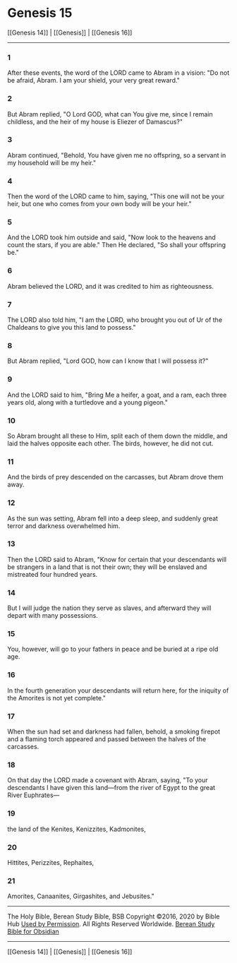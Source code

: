 # Genesis 15

[[Genesis 14]] | [[Genesis]] | [[Genesis 16]]

---

### 1
After these events, the word of the LORD came to Abram in a vision: "Do not be afraid, Abram. I am your shield, your very great reward."

### 2
But Abram replied, "O Lord GOD, what can You give me, since I remain childless, and the heir of my house is Eliezer of Damascus?"

### 3
Abram continued, "Behold, You have given me no offspring, so a servant in my household will be my heir."

### 4
Then the word of the LORD came to him, saying, "This one will not be your heir, but one who comes from your own body will be your heir."

### 5
And the LORD took him outside and said, "Now look to the heavens and count the stars, if you are able." Then He declared, "So shall your offspring be."

### 6
Abram believed the LORD, and it was credited to him as righteousness.

### 7
The LORD also told him, "I am the LORD, who brought you out of Ur of the Chaldeans to give you this land to possess."

### 8
But Abram replied, "Lord GOD, how can I know that I will possess it?"

### 9
And the LORD said to him, "Bring Me a heifer, a goat, and a ram, each three years old, along with a turtledove and a young pigeon."

### 10
So Abram brought all these to Him, split each of them down the middle, and laid the halves opposite each other. The birds, however, he did not cut.

### 11
And the birds of prey descended on the carcasses, but Abram drove them away.

### 12
As the sun was setting, Abram fell into a deep sleep, and suddenly great terror and darkness overwhelmed him.

### 13
Then the LORD said to Abram, "Know for certain that your descendants will be strangers in a land that is not their own; they will be enslaved and mistreated four hundred years.

### 14
But I will judge the nation they serve as slaves, and afterward they will depart with many possessions.

### 15
You, however, will go to your fathers in peace and be buried at a ripe old age.

### 16
In the fourth generation your descendants will return here, for the iniquity of the Amorites is not yet complete."

### 17
When the sun had set and darkness had fallen, behold, a smoking firepot and a flaming torch appeared and passed between the halves of the carcasses.

### 18
On that day the LORD made a covenant with Abram, saying, "To your descendants I have given this land—from the river of Egypt to the great River Euphrates—

### 19
the land of the Kenites, Kenizzites, Kadmonites,

### 20
Hittites, Perizzites, Rephaites,

### 21
Amorites, Canaanites, Girgashites, and Jebusites."

---

The Holy Bible, Berean Study Bible, BSB
Copyright ©2016, 2020 by Bible Hub
[Used by Permission](https://berean.bible/terms.htm). All Rights Reserved Worldwide.
[Berean Study Bible for Obsidian](https://github.com/gapmiss/berean-study-bible-for-obsidian)

---

[[Genesis 14]] | [[Genesis]] | [[Genesis 16]]

